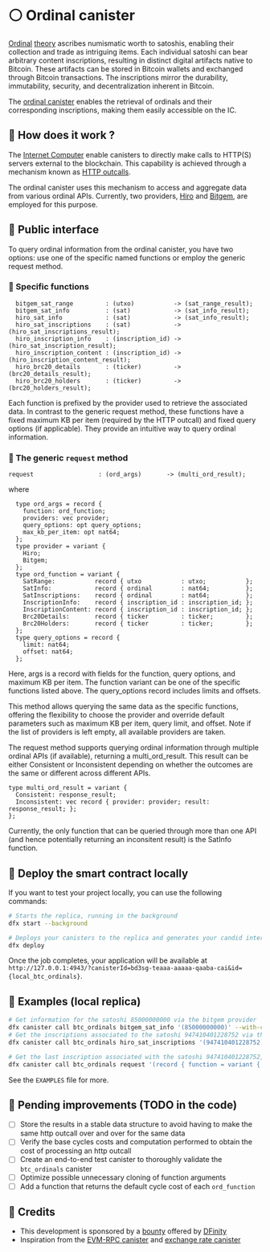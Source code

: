 # ⚪ Ordinal canister

[Ordinal](https://ordinals.com/) [theory](https://docs.ordinals.com/) ascribes numismatic worth to satoshis, enabling their collection and trade as intriguing items. Each individual satoshi can bear arbitrary content inscriptions, resulting in distinct digital artifacts native to Bitcoin. These artifacts can be stored in Bitcoin wallets and exchanged through Bitcoin transactions. The inscriptions mirror the durability, immutability, security, and decentralization inherent in Bitcoin.

The [ordinal canister](https://dashboard.internetcomputer.org/canister/tn6q3-wqaaa-aaaap-abuca-cai) enables the retrieval of ordinals and their corresponding inscriptions, making them easily accessible on the IC. 

## 🔎 How does it work ?

The [Internet Computer](https://internetcomputer.org/) enable canisters to directly make calls to HTTP(S) servers external to the blockchain. This capability is achieved through a mechanism known as [HTTP outcalls](https://internetcomputer.org/docs/current/developer-docs/integrations/https-outcalls/https-outcalls-how-it-works).

The ordinal canister uses this mechanism to access and aggregate data from various ordinal APIs. Currently, two providers, [Hiro](https://docs.hiro.so/ordinals/) and [Bitgem](https://docs.bitgem.tech/), are employed for this purpose.

## 📜 Public interface

To query ordinal information from the ordinal canister, you have two options: use one of the specific named functions or employ the generic request method.

### 🔫 Specific functions

```
  bitgem_sat_range         : (utxo)           -> (sat_range_result);
  bitgem_sat_info          : (sat)            -> (sat_info_result);
  hiro_sat_info            : (sat)            -> (sat_info_result);
  hiro_sat_inscriptions    : (sat)            -> (hiro_sat_inscriptions_result);
  hiro_inscription_info    : (inscription_id) -> (hiro_sat_inscription_result);
  hiro_inscription_content : (inscription_id) -> (hiro_inscription_content_result);
  hiro_brc20_details       : (ticker)         -> (brc20_details_result);
  hiro_brc20_holders       : (ticker)         -> (brc20_holders_result);
```

Each function is prefixed by the provider used to retrieve the associated data. In contrast to the generic request method, these functions have a fixed maximum KB per item (required by the HTTP outcall) and fixed query options (if applicable). They provide an intuitive way to query ordinal information.

### 🏹 The generic `request` method

```
request                  : (ord_args)       -> (multi_ord_result);
```
where 
```
  type ord_args = record {
    function: ord_function;
    providers: vec provider;
    query_options: opt query_options;
    max_kb_per_item: opt nat64;
  };
  type provider = variant {
    Hiro;
    Bitgem;
  };
  type ord_function = variant {
    SatRange:           record { utxo           : utxo;           };
    SatInfo:            record { ordinal        : nat64;          };
    SatInscriptions:    record { ordinal        : nat64;          };
    InscriptionInfo:    record { inscription_id : inscription_id; };
    InscriptionContent: record { inscription_id : inscription_id; };
    Brc20Details:       record { ticker         : ticker;         };
    Brc20Holders:       record { ticker         : ticker;         };
  };
  type query_options = record {
    limit: nat64;
    offset: nat64;
  };
```

Here, args is a record with fields for the function, query options, and maximum KB per item. The function variant can be one of the specific functions listed above. The query_options record includes limits and offsets.

This method allows querying the same data as the specific functions, offering the flexibility to choose the provider and override default parameters such as maximum KB per item, query limit, and offset. Note if the list of providers is left empty, all available providers are taken.

The request method supports querying ordinal information through multiple ordinal APIs (if available), returning a multi_ord_result. This result can be either Consistent or Inconsistent depending on whether the outcomes are the same or different across different APIs.

```
type multi_ord_result = variant {
  Consistent: response_result;
  Inconsistent: vec record { provider: provider; result: response_result; };
};
```

Currently, the only function that can be queried through more than one API (and hence potentially returning an inconsitent result) is the SatInfo function.

## 🔧 Deploy the smart contract locally

If you want to test your project locally, you can use the following commands:

```bash
# Starts the replica, running in the background
dfx start --background

# Deploys your canisters to the replica and generates your candid interface
dfx deploy
```

Once the job completes, your application will be available at `http://127.0.0.1:4943/?canisterId=bd3sg-teaaa-aaaaa-qaaba-cai&id={local_btc_ordinals}`.

## 🙋 Examples (local replica)

```bash
# Get information for the satoshi 85000000000 via the bitgem provider
dfx canister call btc_ordinals bitgem_sat_info '(85000000000)' --with-cycles 1000000000 --wallet $(dfx identity get-wallet)
# Get the inscriptions associated to the satoshi 947410401228752 via the hiro provider (no control over query options or max kb per item)
dfx canister call btc_ordinals hiro_sat_inscriptions '(947410401228752)' --with-cycles 1000000000 --wallet $(dfx identity get-wallet)

# Get the last inscription associated with the satoshi 947410401228752, specifying a max of 2KB per item.
dfx canister call btc_ordinals request '(record { function = variant { SatInscriptions = record { ordinal = 947410401228752 } }; providers = vec { variant { Hiro } };  query_options = opt record { offset = 10; limit = 1; }; max_kb_per_item = opt 2; })' --with-cycles 1000000000 --wallet $(dfx identity get-wallet)
```

See the `EXAMPLES` file for more.

## 🦺 Pending improvements (TODO in the code)

- [ ] Store the results in a stable data structure to avoid having to make the same http outcall over and over for the same data
- [ ] Verify the base cycles costs and computation performed to obtain the cost of processing an http outcall
- [ ] Create an end-to-end test canister to thoroughly validate the `btc_ordinals` canister
- [ ] Optimize possible unnecessary cloning of function arguments
- [ ] Add a function that returns the default cycle cost of each `ord_function`

## 🙏 Credits

- This development is sponsored by a [bounty](https://forum.dfinity.org/t/open-bnt-9-ordinals-canister/21769) offered by [DFinity](https://dfinity.org/)
- Inspiration from the [EVM-RPC canister](https://github.com/internet-computer-protocol/ic-eth-rpc) and [exchange rate canister](https://github.com/dfinity/exchange-rate-canister)
